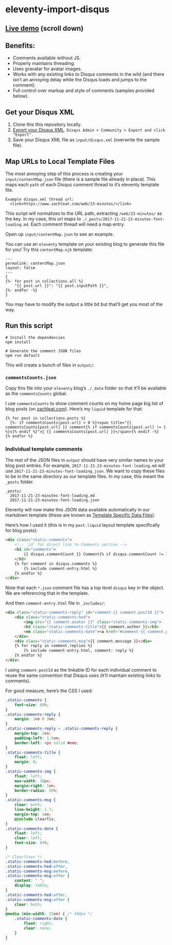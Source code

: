 # eleventy-import-disqus

## [Live demo](https://www.zachleat.com/web/23-minutes/) (scroll down)

## Benefits:

* Comments available without JS.
* Properly maintains threading.
* Uses gravatar for avatar images.
* Works with any existing links to Disqus comments in the wild (and there isn’t an annoying delay while the Disqus loads and jumps to the comment).
* Full control over markup and style of comments (samples provided below).

## Get your Disqus XML

1. Clone this this repository locally.
2. [Export your Disqus XML](https://help.disqus.com/developer/comments-export). `Disqus Admin > Community > Export and click "Export".`
3. Save your Disqus XML file as `input/disqus.xml` (overwrite the sample file).

## Map URLs to Local Template Files

The most annoying step of this process is creating your `input/contentMap.json` file (there is a sample file already in place). This maps each `path` of each Disqus comment thread to it’s eleventy template file.

```
Example disqus.xml thread url:
  <link>https://www.zachleat.com/web/23-minutes/</link>
```

This script will normalizes to the URL path, extracting `/web/23-minutes/` as the key. In my case, this url maps to `./_posts/2017-11-21-23-minutes-font-loading.md`. Each comment thread will need a map entry.

Open up `input/contentMap.json` to see an example.

You can use an `eleventy` template on your existing blog to generate this file for you! Try this `contentMap.njk` template:

```
---
permalink: contentMap.json
layout: false
---
{
{%- for post in collections.all %}
    "{{ post.url }}": "{{ post.inputPath }}",
{%- endfor -%}
}
```

You may have to modify the output a little bit but that’ll get you most of the way.

## Run this script

```
# Install the dependencies
npm install

# Generate the comment JSON files
npm run default
```

This will create a bunch of files in `output/`.

### `commentsCounts.json`

Copy this file into your `eleventy` blog’s `./_data` folder so that it’ll be available as the `commentsCounts` global.

I use `commentsCounts` to show comment counts on my home page big list of blog posts (on [zachleat.com](https://www.zachleat.com/web/)). Here’s my `liquid` template for that:

```
{% for post in collections.posts %}
  {%- if commentsCounts[post.url] > 0 %}<span title="{{ commentsCounts[post.url] }} comment{% if commentsCounts[post.url] != 1 %}s{% endif %}">📢 {{ commentsCounts[post.url] }}</span>{% endif -%}
{% endfor %}
```

### Individual template comments

The rest of the JSON files in `output` should have very similar names to your blog post entries. For example, `2017-11-21-23-minutes-font-loading.md` will use `2017-11-21-23-minutes-font-loading.json`. We want to copy these files to be in the same directory as our template files. In my case, this meant the `_posts` folder.

```
_posts/
  2017-11-21-23-minutes-font-loading.md
  2017-11-21-23-minutes-font-loading.json
```

Eleventy will now make this JSON data available automatically in our markdown template (these are known as [Template Specific Data Files](https://github.com/11ty/eleventy/blob/master/docs/data.md#template-and-directory-specific-data-files)).

Here’s how I used it (this is in my `post.liquid` layout template specifically for blog posts):

```html
<div class="static-comments">
    <!-- `id` for direct link to Comments section -->
    <h2 id="comments">
        {{ disqus.commentCount }} Comment{% if disqus.commentCount != 1 %}s{% endif %}
    </h2>
    {% for comment in disqus.comments %}
        {% include comment-entry.html %}
    {% endfor %}
</div>
```

Note that each `*.json` comment file has a top level `disqus` key in the object. We are referencing that in the template.

And then `comment-entry.html` file in `_includes/`:

```html
<div class="static-comments-reply" id="comment-{{ comment.postId }}">
    <div class="static-comments-hed">
        <img src="{{ comment.avatar }}" class="static-comments-img">
        <h3 class="static-comments-title">{{ comment.author }}</h3>
        <em class="static-comments-date"><a href="#comment-{{ comment.postId }}">{{ comment.date }}</a></em>
    </div>
    <div class="static-comments-msg">{{ comment.message }}</div>
    {% for reply in comment.replies %}
        {% include comment-entry.html, comment: reply %}
    {% endfor %}
</div>
```

I using `comment-postId` as the linkable ID for each individual comment to reuse the same convention that Disqus uses (it’ll maintain existing links to comments).

For good measure, here’s the CSS I used:

```css
.static-comments {
    font-size: 80%;
}
.static-comments-reply {
    margin: 1em 0 3em;
}
.static-comments-reply > .static-comments-reply {
    margin-top: 2em;
    padding-left: 1.5em;
    border-left: 4px solid #eee;
}
.static-comments-title {
    float: left;
    margin: 0;
}
.static-comments-img {
    float: left;
    max-width: 30px;
    margin-right: 1em;
    border-radius: 50%;
}
.static-comments-msg {
    clear: both;
    line-height: 1.7;
    margin-top: 1em;
    @include clearfix;
}
.static-comments-date {
    float: left;
    clear: left;
    font-size: 85%;
}

/* Clearfixes */
.static-comments-hed:before,
.static-comments-hed:after,
.static-comments-msg:before,
.static-comments-msg:after {
    content: " ";
    display: table;
}
.static-comments-hed:after,
.static-comments-msg:after {
    clear: both;
}
@media (min-width: 25em) { /* 400px */
    .static-comments-date {
        float: right;
        clear: none;
    }
}
```
